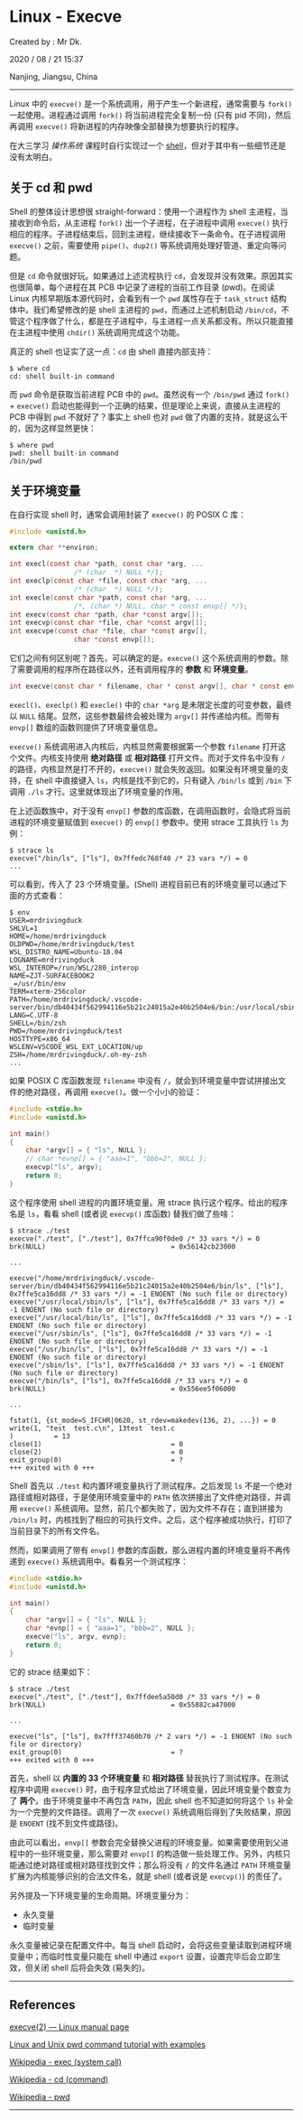 # Linux - Execve

Created by : Mr Dk.

2020 / 08 / 21 15:37

Nanjing, Jiangsu, China

---

Linux 中的 `execve()` 是一个系统调用，用于产生一个新进程，通常需要与 `fork()` 一起使用。进程通过调用 `fork()` 将当前进程完全复制一份 (只有 pid 不同)，然后再调用 `execve()` 将新进程的内存映像全部替换为想要执行的程序。

在大三学习 *操作系统* 课程时自行实现过一个 [shell](https://github.com/mrdrivingduck/dksh)，但对于其中有一些细节还是没有太明白。

## 关于 cd 和 pwd

Shell 的整体设计思想很 straight-forward：使用一个进程作为 shell 主进程，当接收到命令后，从主进程 `fork()` 出一个子进程，在子进程中调用 `execve()` 执行相应的程序。子进程结束后，回到主进程，继续接收下一条命令。在子进程调用 `execve()` 之前，需要使用 `pipe()`、`dup2()` 等系统调用处理好管道、重定向等问题。

但是 `cd` 命令就很好玩。如果通过上述流程执行 `cd`，会发现并没有效果。原因其实也很简单，每个进程在其 PCB 中记录了进程的当前工作目录 (pwd)。在阅读 Linux 内核早期版本源代码时，会看到有一个 `pwd` 属性存在于 `task_struct` 结构体中。我们希望修改的是 shell 主进程的 `pwd`，而通过上述机制启动 `/bin/cd`，不管这个程序做了什么，都是在子进程中，与主进程一点关系都没有。所以只能直接在主进程中使用 `chdir()` 系统调用完成这个功能。

真正的 shell 也证实了这一点：`cd` 由 shell 直接内部支持：

```console
$ where cd
cd: shell built-in command
```

而 `pwd` 命令是获取当前进程 PCB 中的 `pwd`。虽然说有一个 `/bin/pwd` 通过 `fork()` + `execve()` 启动也能得到一个正确的结果，但是理论上来说，直接从主进程的 PCB 中得到 `pwd` 不就好了？事实上 shell 也对 `pwd` 做了内置的支持，就是这么干的，因为这样显然更快：

```console
$ where pwd
pwd: shell built-in command
/bin/pwd
```

## 关于环境变量

在自行实现 shell 时，通常会调用封装了 `execve()` 的 POSIX C 库：

```c
#include <unistd.h>

extern char **environ;

int execl(const char *path, const char *arg, ...
                /* (char  *) NULL */);
int execlp(const char *file, const char *arg, ...
                /* (char  *) NULL */);
int execle(const char *path, const char *arg, ...
                /*, (char *) NULL, char * const envp[] */);
int execv(const char *path, char *const argv[]);
int execvp(const char *file, char *const argv[]);
int execvpe(const char *file, char *const argv[],
                char *const envp[]);
```

它们之间有何区别呢？首先，可以确定的是，`execve()` 这个系统调用的参数。除了需要调用的程序所在路径以外，还有调用程序的 **参数** 和 **环境变量**。

```c
int execve(const char * filename, char * const argv[], char * const envp[]);
```

`execl()`、`execlp()` 和 `execle()` 中的 `char *arg` 是未限定长度的可变参数，最终以 `NULL` 结尾。显然，这些参数最终会被处理为 `argv[]` 并传递给内核。而带有 `envp[]` 数组的函数则提供了环境变量信息。

`execve()` 系统调用进入内核后，内核显然需要根据第一个参数 `filename` 打开这个文件。内核支持使用 **绝对路径** 或 **相对路径** 打开文件。而对于文件名中没有 `/` 的路径，内核显然是打不开的，`execve()` 就会失败返回。如果没有环境变量的支持，在 shell 中直接键入 `ls`，内核是找不到它的，只有键入 `/bin/ls` 或到 `/bin` 下调用 `./ls` 才行。这里就体现出了环境变量的作用。

在上述函数族中，对于没有 `envp[]` 参数的库函数，在调用函数时，会隐式将当前进程的环境变量赋值到 `execve()` 的 `envp[]` 参数中。使用 strace 工具执行 `ls` 为例：

```console
$ strace ls
execve("/bin/ls", ["ls"], 0x7ffedc768f40 /* 23 vars */) = 0
...
```

可以看到，传入了 23 个环境变量。(Shell) 进程目前已有的环境变量可以通过下面的方式查看：

```console
$ env
USER=mrdrivingduck
SHLVL=1
HOME=/home/mrdrivingduck
OLDPWD=/home/mrdrivingduck/test
WSL_DISTRO_NAME=Ubuntu-18.04
LOGNAME=mrdrivingduck
WSL_INTEROP=/run/WSL/280_interop
NAME=ZJT-SURFACEBOOK2
_=/usr/bin/env
TERM=xterm-256color
PATH=/home/mrdrivingduck/.vscode-server/bin/db40434f562994116e5b21c24015a2e40b2504e6/bin:/usr/local/sbin:/usr/local/bin:/usr/sbin:/usr/bin:/sbin:/bin:/usr/games:/usr/local/games
LANG=C.UTF-8
SHELL=/bin/zsh
PWD=/home/mrdrivingduck/test
HOSTTYPE=x86_64
WSLENV=VSCODE_WSL_EXT_LOCATION/up
ZSH=/home/mrdrivingduck/.oh-my-zsh
...
```

如果 POSIX C 库函数发现 `filename` 中没有 `/`，就会到环境变量中尝试拼接出文件的绝对路径，再调用 `execve()`。做一个小小的验证：

```c
#include <stdio.h>
#include <unistd.h>

int main()
{
	char *argv[] = { "ls", NULL };
	// char *evnp[] = { "aaa=1", "bbb=2", NULL };
	execvp("ls", argv);
	return 0;
}
```

这个程序使用 shell 进程的内置环境变量。用 strace 执行这个程序。给出的程序名是 `ls`，看看 shell (或者说 `execvp()` 库函数) 替我们做了些啥：

```console
$ strace ./test 
execve("./test", ["./test"], 0x7ffca90f0de0 /* 33 vars */) = 0
brk(NULL)                               = 0x56142cb23000

...

execve("/home/mrdrivingduck/.vscode-server/bin/db40434f562994116e5b21c24015a2e40b2504e6/bin/ls", ["ls"], 0x7ffe5ca16dd8 /* 33 vars */) = -1 ENOENT (No such file or directory)
execve("/usr/local/sbin/ls", ["ls"], 0x7ffe5ca16dd8 /* 33 vars */) = -1 ENOENT (No such file or directory)
execve("/usr/local/bin/ls", ["ls"], 0x7ffe5ca16dd8 /* 33 vars */) = -1 ENOENT (No such file or directory)
execve("/usr/sbin/ls", ["ls"], 0x7ffe5ca16dd8 /* 33 vars */) = -1 ENOENT (No such file or directory)
execve("/usr/bin/ls", ["ls"], 0x7ffe5ca16dd8 /* 33 vars */) = -1 ENOENT (No such file or directory)
execve("/sbin/ls", ["ls"], 0x7ffe5ca16dd8 /* 33 vars */) = -1 ENOENT (No such file or directory)
execve("/bin/ls", ["ls"], 0x7ffe5ca16dd8 /* 33 vars */) = 0
brk(NULL)                               = 0x556ee5f06000

...

fstat(1, {st_mode=S_IFCHR|0620, st_rdev=makedev(136, 2), ...}) = 0
write(1, "test  test.c\n", 13test  test.c
)          = 13
close(1)                                = 0
close(2)                                = 0
exit_group(0)                           = ?
+++ exited with 0 +++
```

Shell 首先以 `./test` 和内置环境变量执行了测试程序。之后发现 `ls` 不是一个绝对路径或相对路径，于是使用环境变量中的 `PATH` 依次拼接出了文件绝对路径，并调用 `execve()` 系统调用。显然，前几个都失败了，因为文件不存在；直到拼接为 `/bin/ls` 时，内核找到了相应的可执行文件。之后，这个程序被成功执行，打印了当前目录下的所有文件名。

然而，如果调用了带有 `envp[]` 参数的库函数，那么进程内置的环境变量将不再传递到 `execve()` 系统调用中。看看另一个测试程序：

```c
#include <stdio.h>
#include <unistd.h>

int main()
{
	char *argv[] = { "ls", NULL };
	char *evnp[] = { "aaa=1", "bbb=2", NULL };
	execve("ls", argv, evnp);
	return 0;
}
```

它的 strace 结果如下：

```console
$ strace ./test 
execve("./test", ["./test"], 0x7ffdee5a50d0 /* 33 vars */) = 0
brk(NULL)                               = 0x55882ca47000

...

execve("ls", ["ls"], 0x7fff37460b70 /* 2 vars */) = -1 ENOENT (No such file or directory)
exit_group(0)                           = ?
+++ exited with 0 +++
```

首先，shell 以 **内置的 33 个环境变量** 和 **相对路径** 替我执行了测试程序。在测试程序中调用 `execve()` 时，由于程序显式给出了环境变量，因此环境变量个数变为了 **两个**。由于环境变量中不再包含 `PATH`，因此 shell 也不知道如何将这个 `ls` 补全为一个完整的文件路径。调用了一次 `execve()` 系统调用后得到了失败结果，原因是 `ENOENT` (找不到文件或路径)。

由此可以看出，`envp[]` 参数会完全替换父进程的环境变量。如果需要使用到父进程中的一些环境变量，那么需要对 `envp[]` 的构造做一些处理工作。另外，内核只能通过绝对路径或相对路径找到文件；那么将没有 `/` 的文件名通过 `PATH` 环境变量扩展为内核能够识别的合法文件名，就是 shell (或者说是 `execvp()`) 的责任了。

另外提及一下环境变量的生命周期。环境变量分为：

* 永久变量
* 临时变量

永久变量被记录在配置文件中。每当 shell 启动时，会将这些变量读取到进程环境变量中；而临时性变量只能在 shell 中通过 `export` 设置，设置完毕后会立即生效，但关闭 shell 后将会失效 (易失的)。

---

## References

[execve(2) — Linux manual page](https://man7.org/linux/man-pages/man2/execve.2.html)

[Linux and Unix pwd command tutorial with examples](https://shapeshed.com/unix-pwd/)

[Wikipedia - exec (system call)](https://en.wikipedia.org/wiki/Exec_(system_call))

[Wikipedia - cd (command)](https://en.wikipedia.org/wiki/Cd_(command))

[Wikipedia - pwd](https://en.wikipedia.org/wiki/Pwd)

---

